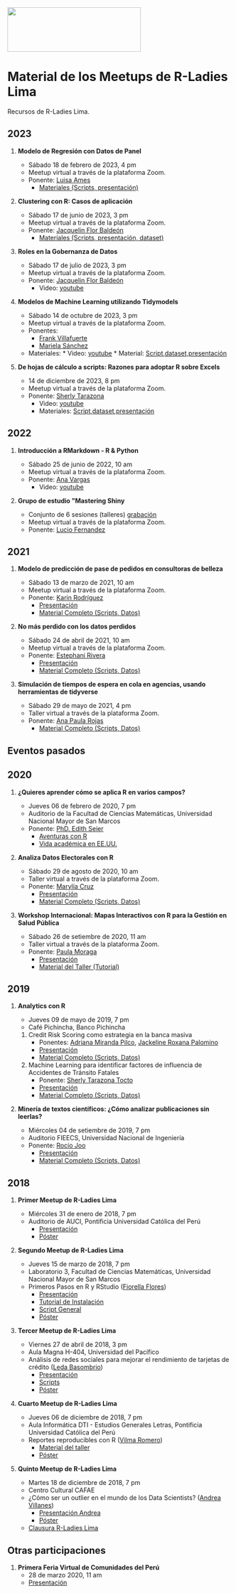 <img src="https://github.com/rladies/starter-kit/blob/master/logo/R-LadiesGlobal_RBG_online_LogoWithText_Horizontal.png" data-canonical-src="https://github.com/rladies/starter-kit/blob/master/logo/R-LadiesGlobal_RBG_online_LogoWithText_Horizontal.png" width="300" height="100" />

# Material de los Meetups de R-Ladies Lima

Recursos de R-Ladies Lima.

## 2023
1. **Modelo de Regresión con Datos de Panel**
    - Sábado 18 de febrero de 2023, 4 pm
    - Meetup virtual a través de la plataforma Zoom.
    - Ponente: [Luisa Ames](https://www.linkedin.com/in/luisa-fernanda-ames-santill%C3%A1n-33032513b/)
        * [Materiales (Scripts, presentación)](https://github.com/rladies/meetup-presentations_lima/tree/master/20230218-RLadiesLima-Meetup1)

2. **Clustering con R: Casos de aplicación**
    - Sábado 17 de junio de 2023, 3 pm
    - Meetup virtual a través de la plataforma Zoom.
    - Ponente: [Jacquelin Flor Baldeón](https://www.linkedin.com/in/jacquelinflorbaldeon/)
        * [Materiales (Scripts, presentación, dataset)](https://github.com/rladies/meetup-presentations_lima/tree/master/20230617-RLadiesLima-Meetup-2)

3. **Roles en la Gobernanza de Datos**
    - Sábado 17 de julio de 2023, 3 pm
    - Meetup virtual a través de la plataforma Zoom.
    - Ponente: [Jacquelin Flor Baldeón](https://www.linkedin.com/in/jacquelinflorbaldeon/)
         * Video: [youtube](https://www.youtube.com/watch?v=ojFDV3Y5xWk&ab_channel=R-LadiesLima) 

4. **Modelos de Machine Learning utilizando Tidymodels**
    - Sábado 14 de octubre de 2023, 3 pm
    - Meetup virtual a través de la plataforma Zoom.
    - Ponentes:
         * [Frank Villafuerte](https://www.linkedin.com/in/fvillafuertech/)
         * [Mariela Sánchez](https://www.linkedin.com/in/mariela-s-5a28911b4/)
   - Materiales:
         * Video: [youtube](https://www.youtube.com/watch?v=AvLVYcS0cXc&ab_channel=R-LadiesLima)
         * Material: [Script,dataset,presentación](https://github.com/fvillafuertech/meetup_rladies_tidymodels)

5. **De hojas de cálculo a scripts: Razones para adoptar R sobre Excels**
    - 14 de diciembre de 2023, 8 pm
    - Meetup virtual a través de la plataforma Zoom.
    - Ponente: [Sherly Tarazona](https://www.linkedin.com/in/sherlytarazonatocto/)
         * Video: [youtube](https://www.youtube.com/watch?v=p64huGH-rY8&t=878s)
         * Materiales: [Script,dataset,presentación](https://github.com/rladies/meetup-presentations_lima/tree/master/20231214-RLadiesLima-Meetup-5)
           
## 2022
1. **Introducción a RMarkdown - R & Python**
    - Sábado 25 de junio de 2022, 10 am
    - Meetup virtual a través de la plataforma Zoom.
    - Ponente: [Ana Vargas](https://www.linkedin.com/in/ana-vargas-valerio-225118205/)
        * Video: [youtube](https://www.youtube.com/watch?v=Icxpw6R3aiY&t=3815s&ab_channel=R-LadiesLima) 
    
2. **Grupo de estudio "Mastering Shiny**
    - Conjunto de 6 sesiones (talleres) [grabación](https://www.youtube.com/@RLadiesLima)
    - Meetup virtual a través de la plataforma Zoom.
    - Ponente: [Lucio Fernandez](https://www.linkedin.com/in/lucio-cornejo-8a2892246/)

## 2021

1. **Modelo de predicción de pase de pedidos en consultoras de belleza**
    - Sábado 13 de marzo de 2021, 10 am
    - Meetup virtual a través de la plataforma Zoom.
    - Ponente: [Karin Rodríguez](https://www.linkedin.com/in/karin-rodriguez-fernandez/)
        * [Presentación](https://github.com/rladies/meetup-presentations_lima/blob/master/20210313-RLadiesLima-Meetup1/Presentaci%C3%B3n_Belcorp_PasePedido.pdf)
        * [Material Completo (Scripts, Datos)](https://github.com/rladies/meetup-presentations_lima/tree/master/20210313-RLadiesLima-Meetup1)

2. **No más perdido con los datos perdidos**
    - Sábado 24 de abril de 2021, 10 am
    - Meetup virtual a través de la plataforma Zoom.
    - Ponente: [Estephani Rivera](https://www.linkedin.com/in/estephani-rivera-jaramillo-83224146/)
        * [Presentación](https://github.com/rladies/meetup-presentations_lima/blob/master/20210424-RLadiesLima-Meetup2/Presentaci%C3%B3n_Datos_Perdidos_RLadies_ER.pdf)
        * [Material Completo (Scripts, Datos)](https://github.com/rladies/meetup-presentations_lima/tree/master/20210424-RLadiesLima-Meetup2)

3. **Simulación de tiempos de espera en cola en agencias, usando herramientas de tidyverse**
    - Sábado 29 de mayo de 2021, 4 pm
    - Taller virtual a través de la plataforma Zoom.
    - Ponente: [Ana Paula Rojas](https://pe.linkedin.com/in/ana-paula-rojas-939407137)
        * [Material Completo (Scripts, Datos)](https://github.com/anapaularg/caso-simulacioncolas-presrladies)
        

## Eventos pasados

## 2020

1. **¿Quieres aprender cómo se aplica R en varios campos?**
    - Jueves 06 de febrero de 2020, 7 pm 
    - Auditorio de la Facultad de Ciencias Matemáticas, Universidad Nacional Mayor de San Marcos
    - Ponente: [PhD. Edith Seier](http://faculty.etsu.edu/seier/) 
        * [Aventuras con R](https://github.com/rladies/meetup-presentations_lima/blob/master/20200206-RLadiesLima-Meetup1/AventurasConR.pdf)
        * [Vida académica en EE.UU.](https://github.com/rladies/meetup-presentations_lima/tree/master/20200206-RLadiesLima-Meetup1/VidaAcademicaEEUU.pdf)

2. **Analiza Datos Electorales con R**
    - Sábado 29 de agosto de 2020, 10 am
    - Taller virtual a través de la plataforma Zoom.
    - Ponente: [Marylía Cruz](https://pe.linkedin.com/in/marylia-cruz-26a77866)
        * [Presentación](https://github.com/MaryliaCruzS/TallerRLadiesLima/blob/master/Presentaci%C3%B3n/R-Ladies_Lima_DatosElectorales.pdf)
        * [Material Completo (Scripts, Datos)](https://github.com/MaryliaCruzS/TallerRLadiesLima)

3. **Workshop Internacional: Mapas Interactivos con R para la Gestión en Salud Pública**
    - Sábado 26 de setiembre de 2020, 11 am
    - Taller virtual a través de la plataforma Zoom.
    - Ponente: [Paula Moraga](https://www.paulamoraga.com/)
        * [Presentación](https://www.paulamoraga.com/presentation-geospatial-dataviz-es/#1)
        * [Material del Taller (Tutorial)](https://www.paulamoraga.com/tutorial-areal-data-es/)

## 2019

1. **Analytics con R**
    - Jueves 09 de mayo de 2019, 7 pm 
    - Café Pichincha, Banco Pichincha
    1. Credit Risk Scoring como estrategia en la banca masiva 
        * Ponentes: [Adriana Miranda Pilco](https://pe.linkedin.com/in/adriana-miranda-pilco-7854b032), [Jackeline Roxana Palomino](https://pe.linkedin.com/in/jacqueline-roxana-palomino-quispe-59a86b59) 
        * [Presentación](https://github.com/rladies/meetup-presentations_lima/blob/master/20190509-RLadiesLima-Meetup1/Ponencia1-CreditRiskScoring/ModeloBuroCliente_RLadies.pdf)
        * [Material Completo (Scripts, Datos)](https://github.com/rladies/meetup-presentations_lima/tree/master/20190509-RLadiesLima-Meetup1/Ponencia1-CreditRiskScoring)
    2. Machine Learning para identificar factores de influencia de Accidentes de Tránsito Fatales
        * Ponente: [Sherly Tarazona Tocto](https://pe.linkedin.com/in/sherly-tarazona-tocto-aab15783)
        * [Presentación](https://github.com/rladies/meetup-presentations_lima/blob/master/20190509-RLadiesLima-Meetup1/Ponencia2-ATF/Presentación-Research%20ATF.pdf)
        * [Material Completo (Scripts, Datos)](https://github.com/rladies/meetup-presentations_lima/tree/master/20190509-RLadiesLima-Meetup1/Ponencia2-ATF)
        
2. **Minería de textos científicos: ¿Cómo analizar publicaciones sin leerlas?**
    - Miércoles 04 de setiembre de 2019, 7 pm 
    - Auditorio FIEECS, Universidad Nacional de Ingeniería
    - Ponente: [Rocío Joo](https://mablab.org/people/rocio-joo/) 
        * [Presentación](https://github.com/rladies/meetup-presentations_lima/blob/master/20190904-RLadiesLima-Meetup2/RladiesLima2019.pdf)
        * [Material Completo (Scripts, Datos)](https://github.com/rladies/meetup-presentations_lima/tree/master/20190904-RLadiesLima-Meetup2/RLadies)

## 2018

1. **Primer Meetup de R-Ladies Lima**
    - Miércoles 31 de enero de 2018, 7 pm 
    - Auditorio de AUCI, Pontificia Universidad Católica del Perú
        * [Presentación](https://github.com/rladies/meetup-presentations_lima/blob/master/20180131-RLadiesLima-Meetup1/RLadiesLima-Meetup1-Presentation.pdf)
        * [Póster](https://github.com/rladies/meetup-presentations_lima/blob/master/20180131-RLadiesLima-Meetup1/RLadiesLima-Meetup1-Poster.pdf)

2. **Segundo Meetup de R-Ladies Lima**
    - Jueves 15 de marzo de 2018, 7 pm
    - Laboratorio 3, Facultad de Ciencias Matemáticas, Universidad Nacional Mayor de San Marcos
    - Primeros Pasos en R y RStudio ([Fiorella Flores](https://github.com/FioreFloresC))
        * [Presentación](https://github.com/rladies/meetup-presentations_lima/blob/master/20180315-RLadiesLima-Meetup2/RLadiesLima-Meetup2-PrimerosPasosR.pdf)
        * [Tutorial de Instalación](https://github.com/rladies/meetup-presentations_lima/blob/master/20180315-RLadiesLima-Meetup2/Instalación%20R%20y%20RStudio%20(Tutorial).pdf)
        * [Script General](https://github.com/rladies/meetup-presentations_lima/blob/master/20180315-RLadiesLima-Meetup2/Script-General.R)
        * [Póster](https://github.com/rladies/meetup-presentations_lima/blob/master/20180315-RLadiesLima-Meetup2/RLadiesLima-Meetup2-Poster.pdf)

3. **Tercer Meetup de R-Ladies Lima**
    - Viernes 27 de abril de 2018, 3 pm
    - Aula Magna H-404, Universidad del Pacífico
    - Análisis de redes sociales para mejorar el rendimiento de tarjetas de crédito ([Leda Basombrio](https://www.linkedin.com/in/leda-basombrio-muro-17b94611a/))
        * [Presentación](https://github.com/rladies/meetup-presentations_lima/blob/master/20180427-RLadiesLima-Meetup3/RLadiesLima-Meetup3-UP-Redes%20Sociales%20y%20TC.pdf)
        * [Scripts](https://github.com/rladies/meetup-presentations_lima/tree/master/20180427-RLadiesLima-Meetup3/Scripts)
        * [Póster](https://github.com/rladies/meetup-presentations_lima/blob/master/20180427-RLadiesLima-Meetup3/RLadiesLima-Meetup3-Poster.pdf)
    
4. **Cuarto Meetup de R-Ladies Lima**
    - Jueves 06 de diciembre de 2018, 7 pm
    - Aula Informática DTI - Estudios Generales Letras, Pontificia Universidad Católica del Perú
    - Reportes reproducibles con R ([Vilma Romero](https://vilmaromero.github.io)) 
        * [Material del taller](https://github.com/VilmaRomero/R-Ladies-Lima-rmarkdown)
        * [Póster](https://github.com/rladies/meetup-presentations_lima/blob/master/20181206-RLadiesLima-Meetup4/RLadiesLima-Meetup4-Poster.png)

5. **Quinto Meetup de R-Ladies Lima**
    - Martes 18 de diciembre de 2018, 7 pm
    - Centro Cultural CAFAE
    - ¿Cómo ser un outlier en el mundo de los Data Scientists? ([Andrea Villanes](https://www.linkedin.com/in/andreavillanes/)) 
        * [Presentación Andrea](https://github.com/rladies/meetup-presentations_lima/blob/master/20181218-RLadiesLima-Meetup5/Outlier_DataScientist.pdf)
        * [Póster](https://github.com/rladies/meetup-presentations_lima/blob/master/20181206-RLadiesLima-Meetup4/RLadiesLima-Meetup5-Poster.png)
    - [Clausura R-Ladies Lima](https://github.com/rladies/meetup-presentations_lima/blob/master/20181218-RLadiesLima-Meetup5/RLadiesLima-Clausura2018.pdf)

## Otras participaciones

1. **Primera Feria Virtual de Comunidades del Perú**
    - 28 de marzo 2020, 11 am
    - [Presentación](https://github.com/rladies/meetup-presentations_lima/blob/master/Otras%20Participaciones/RLadiesLima-FeriaVirtualComunidades.pdf)
